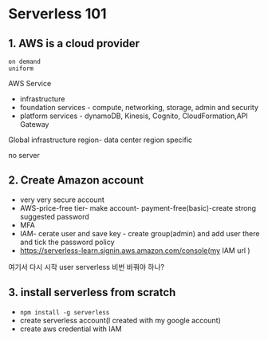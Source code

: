 # Serverless 101

## 1. AWS is a cloud provider

    on demand
    uniform

AWS Service

- infrastructure
- foundation services - compute, networking, storage, admin and security
- platform services - dynamoDB, Kinesis, Cognito, CloudFormation,API Gateway

Global infrastructure
region- data center
region specific

no server

## 2. Create Amazon account

- very very secure account
- AWS-price-free tier- make account- payment-free(basic)-create strong suggested password
- MFA
- IAM- cerate user and save key - create group(admin) and add user there and tick the password policy
- https://serverless-learn.signin.aws.amazon.com/console(my IAM url )

여기서 다시 시작 user serverless 비번 바꿔야 하나?

## 3. install serverless from scratch

- `npm install -g serverless`
- create serverless account(I created with my google account)
- create aws credential with IAM
